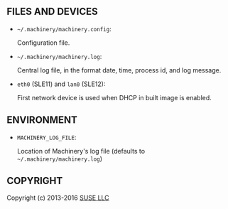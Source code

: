 
## FILES AND DEVICES

  * `~/.machinery/machinery.config`:

    Configuration file.

  * `~/.machinery/machinery.log`:

    Central log file, in the format date, time, process id, and log message.

  * `eth0` (SLE11) and `lan0` (SLE12):

    First network device is used when DHCP in built image is enabled.


## ENVIRONMENT

  * `MACHINERY_LOG_FILE`:

    Location of Machinery's log file (defaults to `~/.machinery/machinery.log`)


## COPYRIGHT

Copyright \(c) 2013-2016 [SUSE LLC](http://www.suse.com)
